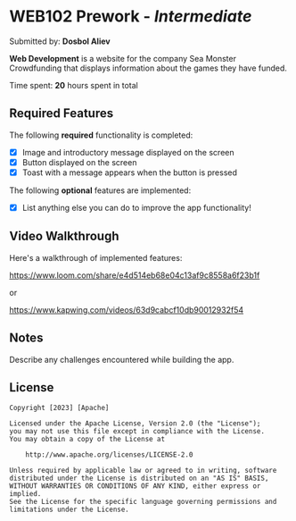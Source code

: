 # WEB102 Prework - *Intermediate*

Submitted by: **Dosbol Aliev**

**Web Development** is a website for the company Sea Monster Crowdfunding that displays information about the games they have funded. 

Time spent: **20** hours spent in total

## Required Features

The following **required** functionality is completed:

* [X] Image and introductory message displayed on the screen
* [X] Button displayed on the screen
* [X] Toast with a message appears when the button is pressed 

The following **optional** features are implemented:

* [X] List anything else you can do to improve the app functionality!

## Video Walkthrough

Here's a walkthrough of implemented features:

https://www.loom.com/share/e4d514eb68e04c13af9c8558a6f23b1f

or

https://www.kapwing.com/videos/63d9cabcf10db90012932f54

## Notes

Describe any challenges encountered while building the app.

## License

    Copyright [2023] [Apache]

    Licensed under the Apache License, Version 2.0 (the "License");
    you may not use this file except in compliance with the License.
    You may obtain a copy of the License at

        http://www.apache.org/licenses/LICENSE-2.0

    Unless required by applicable law or agreed to in writing, software
    distributed under the License is distributed on an "AS IS" BASIS,
    WITHOUT WARRANTIES OR CONDITIONS OF ANY KIND, either express or implied.
    See the License for the specific language governing permissions and
    limitations under the License.
